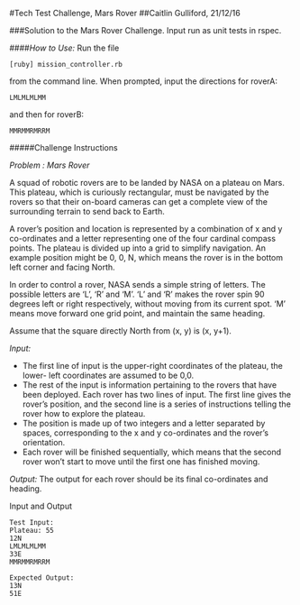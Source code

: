 #Tech Test Challenge, Mars Rover
##Caitlin Gulliford, 21/12/16

###Solution to the Mars Rover Challenge. Input run as unit tests in rspec.

####*How to Use:*
Run the file
~~~~
[ruby] mission_controller.rb
~~~~
from the command line. When prompted, input the directions for roverA:

~~~~
LMLMLMLMM
~~~~

and then for roverB:

~~~~
MMRMMRMRRM
~~~~

#####Challenge Instructions

*Problem : Mars Rover*

A squad of robotic rovers are to be landed by NASA on a plateau on Mars. This plateau, which is curiously rectangular, must be navigated by the rovers so that their on-board cameras can get a complete view of the surrounding terrain to send back to Earth.

A rover’s position and location is represented by a combination of x and y co-ordinates and a letter representing one of the four cardinal compass points. The plateau is divided up into a grid to simplify navigation. An example position might be 0, 0, N, which means the rover is in the bottom left corner and facing North.

In order to control a rover, NASA sends a simple string of letters. The possible letters are ‘L’, ‘R’ and ‘M’. ‘L’ and ‘R’ makes the rover spin 90 degrees left or right respectively, without moving from its current spot. ‘M’ means move forward one grid point, and maintain the same heading.

Assume that the square directly North from (x, y) is (x, y+1).

*Input:*
+ The first line of input is the upper-right coordinates of the plateau, the lower- left coordinates are assumed to be 0,0.
+ The rest of the input is information pertaining to the rovers that have been deployed. Each rover has two lines of input. The first line gives the rover’s position, and the second line is a series of instructions telling the rover how to explore the plateau.
+ The position is made up of two integers and a letter separated by spaces, corresponding to the x and y co-ordinates and the rover’s orientation.
+ Each rover will be finished sequentially, which means that the second rover won’t start to move until the first one has finished moving.

*Output:* The output for each rover should be its final co-ordinates and heading.

Input and Output
~~~~
Test Input:
Plateau: 55
12N
LMLMLMLMM
33E
MMRMMRMRRM

Expected Output:
13N
51E
~~~~
